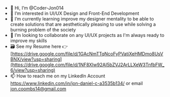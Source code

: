 - 👋 Hi, I’m @Coder-Jon014
- 👀 I’m interested in UI/UX Design and Front-End Development
- 🌱 I’m currently learning improve my designer mentality to be able to create solutions that are aesthetically pleasing to use while solving a burning problem of the society
- 💞️ I’m looking to collaborate on any UI/UX projects as I'm always ready to improve my skills
- 🗃️ See my Resume here 👉 [https://drive.google.com/file/d/1GAcNmTTqNcoFyPVatiXeHMDmo8UsVBNX/view?usp=sharing](https://drive.google.com/file/d/1NF8XIw92AI5bZVJ2ArLLXeW3TnfbFW_6/view?usp=sharing)
- 📫 How to reach me on my LinkedIn Account https://www.linkedin.com/in/jon-daniel-c-a3535b134/ or email jon.coombs14@gmail.com 

<!---
Coder-Jon014/Coder-Jon014 is a ✨ special ✨ repository because its `README.md` (this file) appears on your GitHub profile.
You can click the Preview link to take a look at your changes.
--->

